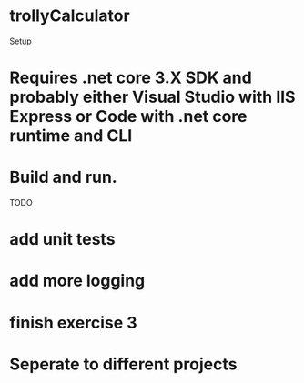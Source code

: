 # trollyCalculator

Setup
# Requires .net core 3.X SDK and probably either Visual Studio with IIS Express or Code with .net core runtime and CLI
# Build and run.

TODO
# add unit tests
# add more logging
# finish exercise 3
# Seperate to different projects